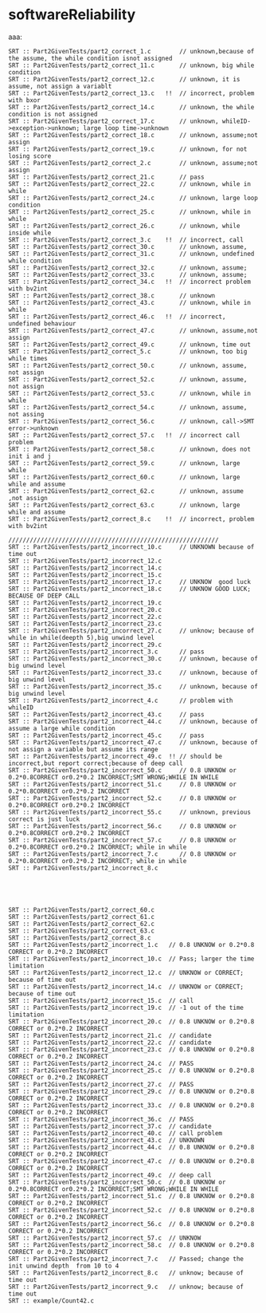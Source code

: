 # softwareReliability
aaa:

    SRT :: Part2GivenTests/part2_correct_1.c        // unknown,because of the assume, the while condition isnot assigned
    SRT :: Part2GivenTests/part2_correct_11.c       // unknown, big while condition
    SRT :: Part2GivenTests/part2_correct_12.c       // unknown, it is assume, not assign a variablt 
    SRT :: Part2GivenTests/part2_correct_13.c   !!  // incorrect, problem with bxor  
    SRT :: Part2GivenTests/part2_correct_14.c       // unknown, the while condition is not assigned
    SRT :: Part2GivenTests/part2_correct_17.c       // unknown, whileID->exception->unknown; large loop time->unknown
    SRT :: Part2GivenTests/part2_correct_18.c       // unknown, assume;not assign
    SRT :: Part2GivenTests/part2_correct_19.c       // unknown, for not losing score
    SRT :: Part2GivenTests/part2_correct_2.c        // unknown, assume;not assign
    SRT :: Part2GivenTests/part2_correct_21.c       // pass
    SRT :: Part2GivenTests/part2_correct_22.c       // unknown, while in while
    SRT :: Part2GivenTests/part2_correct_24.c       // unknown, large loop condition
    SRT :: Part2GivenTests/part2_correct_25.c       // unknown, while in while
    SRT :: Part2GivenTests/part2_correct_26.c       // unknown, while inside while
    SRT :: Part2GivenTests/part2_correct_3.c    !!  // incorrect, call 
    SRT :: Part2GivenTests/part2_correct_30.c       // unknown, assume, 
    SRT :: Part2GivenTests/part2_correct_31.c       // unknown, undefined while condition
    SRT :: Part2GivenTests/part2_correct_32.c       // unknown, assume;
    SRT :: Part2GivenTests/part2_correct_33.c       // unknown, assume;
    SRT :: Part2GivenTests/part2_correct_34.c   !!  // incorrect problem with bv2int
    SRT :: Part2GivenTests/part2_correct_38.c       // unknown
    SRT :: Part2GivenTests/part2_correct_43.c       // unknown, while in while
    SRT :: Part2GivenTests/part2_correct_46.c   !!  // incorrect, undefined behaviour
    SRT :: Part2GivenTests/part2_correct_47.c       // unknown, assume,not assign 
    SRT :: Part2GivenTests/part2_correct_49.c       // unknown, time out
    SRT :: Part2GivenTests/part2_correct_5.c        // unknown, too big while times     
    SRT :: Part2GivenTests/part2_correct_50.c       // unknown, assume, not assign
    SRT :: Part2GivenTests/part2_correct_52.c       // unknown, assume, not assign
    SRT :: Part2GivenTests/part2_correct_53.c       // unknown, while in while
    SRT :: Part2GivenTests/part2_correct_54.c       // unknown, assume,  not assing
    SRT :: Part2GivenTests/part2_correct_56.c       // unknown, call->SMT error->unknown
    SRT :: Part2GivenTests/part2_correct_57.c   !!  // incorrect call problem
    SRT :: Part2GivenTests/part2_correct_58.c       // unknown, does not init i and j
    SRT :: Part2GivenTests/part2_correct_59.c       // unknown, large while 
    SRT :: Part2GivenTests/part2_correct_60.c       // unknown, large while and assume
    SRT :: Part2GivenTests/part2_correct_62.c       // unknown, assume ,not assign
    SRT :: Part2GivenTests/part2_correct_63.c       // unknown, large while and assume
    SRT :: Part2GivenTests/part2_correct_8.c    !!  // incorrect, problem with bv2int
    
    ///////////////////////////////////////////////////////////
    SRT :: Part2GivenTests/part2_incorrect_10.c     // UNKNOWN because of time out
    SRT :: Part2GivenTests/part2_incorrect_12.c
    SRT :: Part2GivenTests/part2_incorrect_14.c
    SRT :: Part2GivenTests/part2_incorrect_15.c
    SRT :: Part2GivenTests/part2_incorrect_17.c     // UNKNOW  good luck
    SRT :: Part2GivenTests/part2_incorrect_18.c     // UNKNOW GOOD LUCK; BECAUSE OF DEEP CALL    
    SRT :: Part2GivenTests/part2_incorrect_19.c
    SRT :: Part2GivenTests/part2_incorrect_20.c
    SRT :: Part2GivenTests/part2_incorrect_22.c
    SRT :: Part2GivenTests/part2_incorrect_23.c
    SRT :: Part2GivenTests/part2_incorrect_27.c     // unknow; because of while in while(deepth 5),big unwind level
    SRT :: Part2GivenTests/part2_incorrect_29.c
    SRT :: Part2GivenTests/part2_incorrect_3.c      // pass
    SRT :: Part2GivenTests/part2_incorrect_30.c     // unknown, because of big unwind level
    SRT :: Part2GivenTests/part2_incorrect_33.c     // unknown, because of big unwind level
    SRT :: Part2GivenTests/part2_incorrect_35.c     // unknown, because of big unwind level
    SRT :: Part2GivenTests/part2_incorrect_4.c      // problem with whileID
    SRT :: Part2GivenTests/part2_incorrect_43.c     // pass
    SRT :: Part2GivenTests/part2_incorrect_44.c     // unknown, because of assume a large while condition
    SRT :: Part2GivenTests/part2_incorrect_45.c     // pass
    SRT :: Part2GivenTests/part2_incorrect_47.c     // unknown, because of not assign a variable but assume its range
    SRT :: Part2GivenTests/part2_incorrect_49.c  !! // should be incorrect,but report correct;because of deep call 
    SRT :: Part2GivenTests/part2_incorrect_50.c     // 0.8 UNKNOW or 0.2*0.8CORRECT or0.2*0.2 INCORRECT;SMT WRONG;WHILE IN WHILE 
    SRT :: Part2GivenTests/part2_incorrect_51.c     // 0.8 UNKNOW or 0.2*0.8CORRECT or0.2*0.2 INCORRECT
    SRT :: Part2GivenTests/part2_incorrect_52.c     // 0.8 UNKNOW or 0.2*0.8CORRECT or0.2*0.2 INCORRECT
    SRT :: Part2GivenTests/part2_incorrect_55.c     // unknown, previous correct is just luck
    SRT :: Part2GivenTests/part2_incorrect_56.c     // 0.8 UNKNOW or 0.2*0.8CORRECT or0.2*0.2 INCORRECT
    SRT :: Part2GivenTests/part2_incorrect_57.c     // 0.8 UNKNOW or 0.2*0.8CORRECT or0.2*0.2 INCORRECT; while in while
    SRT :: Part2GivenTests/part2_incorrect_7.c      // 0.8 UNKNOW or 0.2*0.8CORRECT or0.2*0.2 INCORRECT; while in while
    SRT :: Part2GivenTests/part2_incorrect_8.c





    SRT :: Part2GivenTests/part2_correct_60.c
    SRT :: Part2GivenTests/part2_correct_61.c
    SRT :: Part2GivenTests/part2_correct_62.c
    SRT :: Part2GivenTests/part2_correct_63.c
    SRT :: Part2GivenTests/part2_correct_8.c
    SRT :: Part2GivenTests/part2_incorrect_1.c   // 0.8 UNKNOW or 0.2*0.8 CORRECT or 0.2*0.2 INCORRECT
    SRT :: Part2GivenTests/part2_incorrect_10.c  // Pass; larger the time limitation 
    SRT :: Part2GivenTests/part2_incorrect_12.c  // UNKNOW or CORRECT; because of time out
    SRT :: Part2GivenTests/part2_incorrect_14.c  // UNKNOW or CORRECT; because of time out
    SRT :: Part2GivenTests/part2_incorrect_15.c  // call
    SRT :: Part2GivenTests/part2_incorrect_19.c  // -1 out of the time limitation
    SRT :: Part2GivenTests/part2_incorrect_20.c  // 0.8 UNKNOW or 0.2*0.8 CORRECT or 0.2*0.2 INCORRECT  
    SRT :: Part2GivenTests/part2_incorrect_21.c  // candidate
    SRT :: Part2GivenTests/part2_incorrect_22.c  // candidate 
    SRT :: Part2GivenTests/part2_incorrect_23.c  // 0.8 UNKNOW or 0.2*0.8 CORRECT or 0.2*0.2 INCORRECT
    SRT :: Part2GivenTests/part2_incorrect_24.c  // PASS
    SRT :: Part2GivenTests/part2_incorrect_25.c  // 0.8 UNKNOW or 0.2*0.8 CORRECT or 0.2*0.2 INCORRECT
    SRT :: Part2GivenTests/part2_incorrect_27.c  // PASS
    SRT :: Part2GivenTests/part2_incorrect_29.c  // 0.8 UNKNOW or 0.2*0.8 CORRECT or 0.2*0.2 INCORRECT
    SRT :: Part2GivenTests/part2_incorrect_33.c  // 0.8 UNKNOW or 0.2*0.8 CORRECT or 0.2*0.2 INCORRECT
    SRT :: Part2GivenTests/part2_incorrect_36.c  // PASS
    SRT :: Part2GivenTests/part2_incorrect_37.c  // candidate
    SRT :: Part2GivenTests/part2_incorrect_40.c  // call problem 
    SRT :: Part2GivenTests/part2_incorrect_43.c  // UNKNOWN 
    SRT :: Part2GivenTests/part2_incorrect_44.c  // 0.8 UNKNOW or 0.2*0.8 CORRECT or 0.2*0.2 INCORRECT
    SRT :: Part2GivenTests/part2_incorrect_47.c  // 0.8 UNKNOW or 0.2*0.8 CORRECT or 0.2*0.2 INCORRECT
    SRT :: Part2GivenTests/part2_incorrect_49.c  // deep call
    SRT :: Part2GivenTests/part2_incorrect_50.c  // 0.8 UNKNOW or 0.2*0.8CORRECT or0.2*0.2 INCORRECT;SMT WRONG;WHILE IN WHILE 
    SRT :: Part2GivenTests/part2_incorrect_51.c  // 0.8 UNKNOW or 0.2*0.8 CORRECT or 0.2*0.2 INCORRECT
    SRT :: Part2GivenTests/part2_incorrect_52.c  // 0.8 UNKNOW or 0.2*0.8 CORRECT or 0.2*0.2 INCORRECT
    SRT :: Part2GivenTests/part2_incorrect_56.c  // 0.8 UNKNOW or 0.2*0.8 CORRECT or 0.2*0.2 INCORRECT
    SRT :: Part2GivenTests/part2_incorrect_57.c  // UNKNOW
    SRT :: Part2GivenTests/part2_incorrect_58.c  // 0.8 UNKNOW or 0.2*0.8 CORRECT or 0.2*0.2 INCORRECT
    SRT :: Part2GivenTests/part2_incorrect_7.c   // Passed; change the init unwind depth  from 10 to 4
    SRT :: Part2GivenTests/part2_incorrect_8.c   // unknow; because of time out
    SRT :: Part2GivenTests/part2_incorrect_9.c   // unknow; because of time out
    SRT :: example/Count42.c
